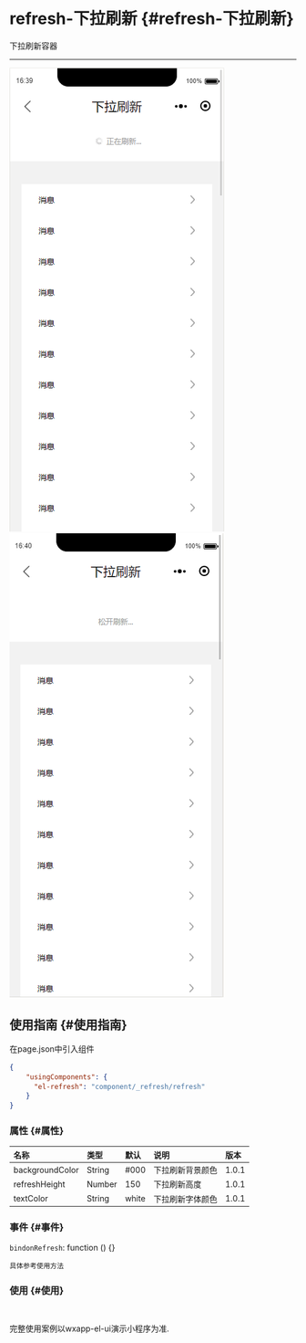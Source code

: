 # refresh-下拉刷新 {#refresh-下拉刷新}

下拉刷新容器

---

![](/assets/refresh01.png)![](/assets/refresh02.png)

## 使用指南 {#使用指南}

在page.json中引入组件

```json
{
    "usingComponents": {
      "el-refresh": "component/_refresh/refresh"
    }
}
```

### 属性 {#属性}

| 名称 | 类型 | 默认 | 说明 | 版本 |
| :--- | :--- | :--- | :--- | :--- |
| backgroundColor | String | \#000 | 下拉刷新背景颜色 | 1.0.1 |
| refreshHeight | Number | 150 | 下拉刷新高度 | 1.0.1 |
| textColor | String | white | 下拉刷新字体颜色 | 1.0.1 |

### 事件 {#事件}

`bindonRefresh`: function \(\) {}

```
具体参考使用方法
```

### 使用 {#使用}

```html

```

```

```

完整使用案例以wxapp-el-ui演示小程序为准.

